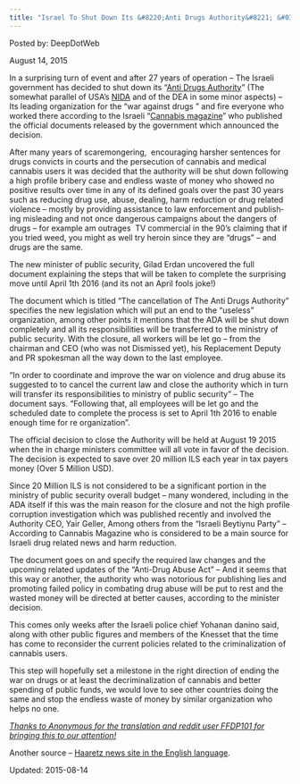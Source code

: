 ```yaml
---
title: "Israel To Shut Down Its &#8220;Anti Drugs Authority&#8221; &#038; Fire Everyone"
---
```


Posted by: DeepDotWeb 

<span>August 14, 2015</span>





<p>In a surprising turn of event and after 27 years of operation &#8211; The Israeli government has decided to shut down its &#8220;<a href="http://www.antidrugs.org.il/english/default.aspx">Anti Drugs Authority</a>&#8221; (The somewhat parallel of USA&#8217;s <a href="http://www.drugabuse.gov/">NIDA</a> and of the DEA in some minor aspects) &#8211; Its leading organization for the &#8220;war against drugs &#8221; and fire everyone who worked there according to the Israeli &#8220;<a href="http://www.קנאביס.com/2015/08/%D7%9B%D7%9C-%D7%A2%D7%95%D7%91%D7%93%D7%99-%D7%94%D7%A8%D7%A9%D7%95%D7%AA-%D7%9C%D7%9E%D7%9C%D7%97%D7%9E%D7%94-%D7%91%D7%A1%D7%9E%D7%99%D7%9D-%D7%99%D7%A4%D7%95%D7%98%D7%A8%D7%95-%D7%9E%D7%AA%D7%A4/">Cannabis magazine</a>&#8221; who published the official documents released by the government which announced the decision.</p>
<p>After many years of scaremongering,  encouraging<span id="result_box" class="short_text" lang="en"><span class="hps"> harsher sentences for drugs convicts in courts and the persecution of cannabis and medical cannabis users it was decided that the authority will be shut down following a high profile bribery case and endless waste of money who showed no positive results over time in any of its defined goals over the past 30 years such as reducing drug use, abuse, dealing, harm reduction or drug related violence &#8211; mostly by providing assistance to law enforcement and publishing misleading and not once dangerous campaigns about the dangers of drugs &#8211; for example am outrages  TV commercial in the 90&#8217;s claiming that if you tried weed, you might as well try heroin since they are &#8220;drugs&#8221; &#8211; and drugs are the same.</span></span></p>
<p>The new minister of public security, Gilad Erdan uncovered the full document explaining the steps that will be taken to complete<span id="result_box" class="short_text" lang="en"><span class="hps"> the surprising move until April 1th 2016 (and its not an April fools joke!)</span></span></p>
<p>The document which is titled &#8220;The cancellation of The Anti Drugs Authority&#8221; specifies the new legislation which will put an end to the &#8220;useless&#8221; organization, among other points it mentions that the ADA will be shut down completely and all its responsibilities will be transferred to the ministry of public security. With the closure, all workers will be let go &#8211; from the chairman and CEO (who was not <span id="result_box" class="short_text" lang="en"><span class="hps">Dismissed</span></span> yet), his <span id="result_box" class="short_text" lang="en"><span class="hps alt-edited">Replacement</span></span> Deputy and PR spokesman all the way down to the last employee.</p>
<p>&#8220;In order to coordinate and improve the war on violence and drug abuse its suggested to to cancel the current law and close the authority which in turn will transfer its responsibilities to ministry of public security&#8221; &#8211; The document says. &#8220;Following that, all employees will be let go and the scheduled date to complete the process is set to <span id="result_box" class="short_text" lang="en"><span class="hps">April 1th 2016</span></span> to enable enough time for re organization&#8221;.</p>
<p>The official decision to close the Authority will be held at August 19 2015 when the in charge ministers committee will all vote in favor of the decision. The decision is expected to save over 20 million ILS each year in tax payers money (Over <span id="ShowResultAmount"><span class="FinalAmountText">5 Million USD).</span></span></p>
<p>Since 20 Million ILS is not considered to be a significant portion in the ministry of public security overall budget &#8211; many wondered, including in the ADA itself if this was the main reason for the closure and not the high profile corruption investigation which was published recently and involved the Authority CEO, Yair Geller, Among others from the &#8220;Israeli Beytiynu Party&#8221; &#8211; According to Cannabis Magazine who is considered to be a main source for Israeli drug related news and harm reduction.</p>
<p>The document goes on and specify the required law changes and the upcoming related updates of the &#8220;Anti-Drug Abuse Act&#8221; &#8211; And it seems that this way or another, the authority who was notorious for publishing lies and promoting failed policy in combating drug abuse will be put to rest and the wasted money will be directed at better causes, according to the minister decision.</p>
<p>This comes only weeks after the Israeli police chief Yohanan danino said, along with other public figures and members of the Knesset that the time has come to reconsider the current policies related to the criminalization of cannabis users.</p>
<p>This step will hopefully set a milestone in the right direction of ending the war on drugs or at least the decriminalization of cannabis and better spending of public funds, we would love to see other countries doing the same and stop the endless waste of money by similar organization who helps no one.</p>
<p><span style="text-decoration: underline;"><em>Thanks to Anonymous for the translation and reddit user FFDP101 for bringing this to our attention!</em></span></p>
<p>Another source &#8211; <a href="http://www.haaretz.com/news/israel/.premium-1.670402">Haaretz news site in the English language</a>.</p>

Updated: 2015-08-14